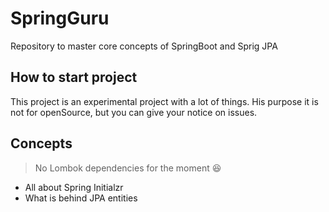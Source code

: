 # SpringGuru
Repository to master core concepts of SpringBoot and Sprig JPA

## How to start project
 This project is an experimental project with a lot of things. His purpose it is not for openSource,
 but you can give your notice on issues.
 
## Concepts

> No Lombok dependencies for the moment 😆

* All about Spring Initialzr
* What is behind JPA entities

